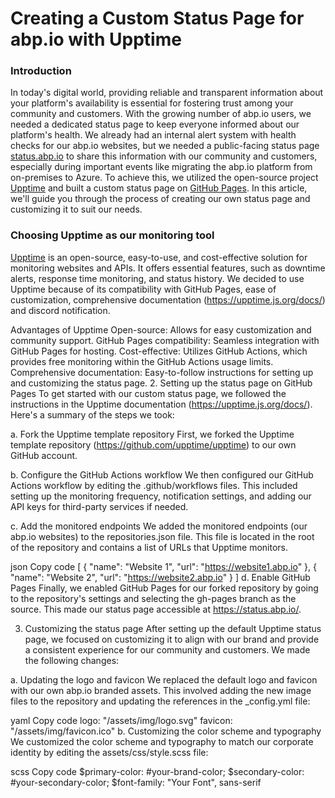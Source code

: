 # Creating a Custom Status Page for abp.io with Upptime

### Introduction

In today's digital world, providing reliable and transparent information about your platform's availability is essential for fostering trust among your community and customers. With the growing number of abp.io users, we needed a dedicated status page to keep everyone informed about our platform's health. We already had an internal alert system with health checks for our abp.io websites, but we needed a public-facing status page [status.abp.io](https://status.abp.io/) to share this information with our community and customers, especially during important events like migrating the abp.io platform from on-premises to Azure. To achieve this, we utilized the open-source project [Upptime](https://upptime.js.org/) and built a custom status page on [GitHub Pages](https://pages.github.com/). In this article, we'll guide you through the process of creating our own status page and customizing it to suit our needs.


### Choosing Upptime as our monitoring tool
[Upptime](https://github.com/upptime/upptime) is an open-source, easy-to-use, and cost-effective solution for monitoring websites and APIs. It offers essential features, such as downtime alerts, response time monitoring, and status history. We decided to use Upptime because of its compatibility with GitHub Pages, ease of customization, comprehensive documentation (https://upptime.js.org/docs/) and discord notification.

Advantages of Upptime
Open-source: Allows for easy customization and community support.
GitHub Pages compatibility: Seamless integration with GitHub Pages for hosting.
Cost-effective: Utilizes GitHub Actions, which provides free monitoring within the GitHub Actions usage limits.
Comprehensive documentation: Easy-to-follow instructions for setting up and customizing the status page.
2. Setting up the status page on GitHub Pages
To get started with our custom status page, we followed the instructions in the Upptime documentation (https://upptime.js.org/docs/). Here's a summary of the steps we took:

a. Fork the Upptime template repository
First, we forked the Upptime template repository (https://github.com/upptime/upptime) to our own GitHub account.

b. Configure the GitHub Actions workflow
We then configured our GitHub Actions workflow by editing the .github/workflows files. This included setting up the monitoring frequency, notification settings, and adding our API keys for third-party services if needed.

c. Add the monitored endpoints
We added the monitored endpoints (our abp.io websites) to the repositories.json file. This file is located in the root of the repository and contains a list of URLs that Upptime monitors.

json
Copy code
[
  {
    "name": "Website 1",
    "url": "https://website1.abp.io"
  },
  {
    "name": "Website 2",
    "url": "https://website2.abp.io"
  }
]
d. Enable GitHub Pages
Finally, we enabled GitHub Pages for our forked repository by going to the repository's settings and selecting the gh-pages branch as the source. This made our status page accessible at https://status.abp.io/.

3. Customizing the status page
After setting up the default Upptime status page, we focused on customizing it to align with our brand and provide a consistent experience for our community and customers. We made the following changes:

a. Updating the logo and favicon
We replaced the default logo and favicon with our own abp.io branded assets. This involved adding the new image files to the repository and updating the references in the _config.yml file:

yaml
Copy code
logo: "/assets/img/logo.svg"
favicon: "/assets/img/favicon.ico"
b. Customizing the color scheme and typography
We customized the color scheme and typography to match our corporate identity by editing the assets/css/style.scss file:

scss
Copy code
$primary-color: #your-brand-color;
$secondary-color: #your-secondary-color;
$font-family: "Your Font", sans-serif